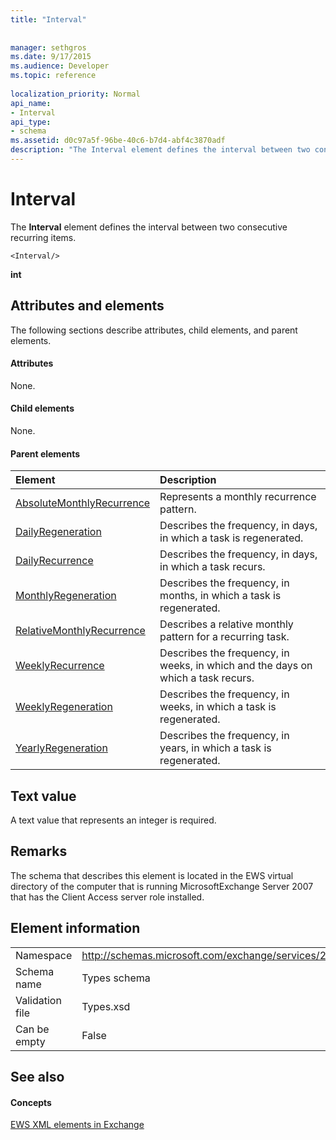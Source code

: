 ```yaml
---
title: "Interval"
 
 
manager: sethgros
ms.date: 9/17/2015
ms.audience: Developer
ms.topic: reference
 
localization_priority: Normal
api_name:
- Interval
api_type:
- schema
ms.assetid: d0c97a5f-96be-40c6-b7d4-abf4c3870adf
description: "The Interval element defines the interval between two consecutive recurring items."
---
```


# Interval

The **Interval** element defines the interval between two consecutive recurring items. 
  
```
<Interval/>
```

 **int**
## Attributes and elements

The following sections describe attributes, child elements, and parent elements.
  
#### Attributes

None.
  
#### Child elements

None.
  
#### Parent elements

|**Element**|**Description**|
|:-----|:-----|
|[AbsoluteMonthlyRecurrence](absolutemonthlyrecurrence.md) <br/> |Represents a monthly recurrence pattern.  <br/> |
|[DailyRegeneration](dailyregeneration.md) <br/> |Describes the frequency, in days, in which a task is regenerated.  <br/> |
|[DailyRecurrence](dailyrecurrence.md) <br/> |Describes the frequency, in days, in which a task recurs.  <br/> |
|[MonthlyRegeneration](monthlyregeneration.md) <br/> |Describes the frequency, in months, in which a task is regenerated.  <br/> |
|[RelativeMonthlyRecurrence](relativemonthlyrecurrence.md) <br/> |Describes a relative monthly pattern for a recurring task.  <br/> |
|[WeeklyRecurrence](weeklyrecurrence.md) <br/> |Describes the frequency, in weeks, in which and the days on which a task recurs.  <br/> |
|[WeeklyRegeneration](weeklyregeneration.md) <br/> |Describes the frequency, in weeks, in which a task is regenerated.  <br/> |
|[YearlyRegeneration](yearlyregeneration.md) <br/> |Describes the frequency, in years, in which a task is regenerated.  <br/> |
   
## Text value

A text value that represents an integer is required.
  
## Remarks

The schema that describes this element is located in the EWS virtual directory of the computer that is running MicrosoftExchange Server 2007 that has the Client Access server role installed.
  
## Element information

|||
|:-----|:-----|
|Namespace  <br/> |http://schemas.microsoft.com/exchange/services/2006/types  <br/> |
|Schema name  <br/> |Types schema  <br/> |
|Validation file  <br/> |Types.xsd  <br/> |
|Can be empty  <br/> |False  <br/> |
   
## See also

#### Concepts

[EWS XML elements in Exchange](ews-xml-elements-in-exchange.md)

